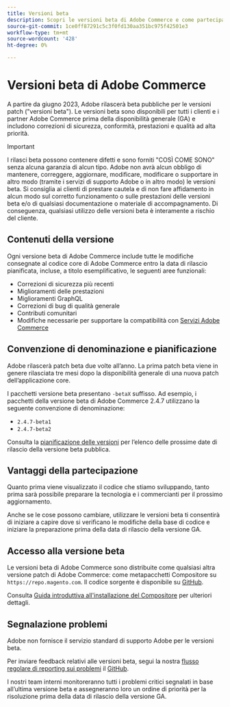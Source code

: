 ```yaml
---
title: Versioni beta
description: Scopri le versioni beta di Adobe Commerce e come partecipare.
source-git-commit: 1ce0ff87291c5c3f0fd130aa351bc975f42501e3
workflow-type: tm+mt
source-wordcount: '428'
ht-degree: 0%

---
```



# Versioni beta di Adobe Commerce

A partire da giugno 2023, Adobe rilascerà beta pubbliche per le versioni patch (&quot;versioni beta&quot;). Le versioni beta sono disponibili per tutti i clienti e i partner Adobe Commerce prima della disponibilità generale (GA) e includono correzioni di sicurezza, conformità, prestazioni e qualità ad alta priorità.

>[!IMPORTANT]
>
>I rilasci beta possono contenere difetti e sono forniti &quot;COSÌ COME SONO&quot; senza alcuna garanzia di alcun tipo. Adobe non avrà alcun obbligo di mantenere, correggere, aggiornare, modificare, modificare o supportare in altro modo (tramite i servizi di supporto Adobe o in altro modo) le versioni beta. Si consiglia ai clienti di prestare cautela e di non fare affidamento in alcun modo sul corretto funzionamento o sulle prestazioni delle versioni beta e/o di qualsiasi documentazione o materiale di accompagnamento. Di conseguenza, qualsiasi utilizzo delle versioni beta è interamente a rischio del cliente.

## Contenuti della versione

Ogni versione beta di Adobe Commerce include tutte le modifiche consegnate al codice core di Adobe Commerce entro la data di rilascio pianificata, incluse, a titolo esemplificativo, le seguenti aree funzionali:

- Correzioni di sicurezza più recenti
- Miglioramenti delle prestazioni
- Miglioramenti GraphQL
- Correzioni di bug di qualità generale
- Contributi comunitari
- Modifiche necessarie per supportare la compatibilità con [Servizi Adobe Commerce](https://experienceleague.adobe.com/docs/commerce-merchant-services/user-guides/home.html)

## Convenzione di denominazione e pianificazione

Adobe rilascerà patch beta due volte all’anno. La prima patch beta viene in genere rilasciata tre mesi dopo la disponibilità generale di una nuova patch dell’applicazione core.

I pacchetti versione beta presentano `-betaX` suffisso. Ad esempio, i pacchetti della versione beta di Adobe Commerce 2.4.7 utilizzano la seguente convenzione di denominazione:

- `2.4.7-beta1`
- `2.4.7-beta2`

Consulta la [pianificazione delle versioni](schedule.md) per l’elenco delle prossime date di rilascio della versione beta pubblica.

## Vantaggi della partecipazione

Quanto prima viene visualizzato il codice che stiamo sviluppando, tanto prima sarà possibile preparare la tecnologia e i commercianti per il prossimo aggiornamento.

Anche se le cose possono cambiare, utilizzare le versioni beta ti consentirà di iniziare a capire dove si verificano le modifiche della base di codice e iniziare la preparazione prima della data di rilascio della versione GA.

## Accesso alla versione beta

Le versioni beta di Adobe Commerce sono distribuite come qualsiasi altra versione patch di Adobe Commerce: come metapacchetti Compositore su `https://repo.magento.com`. Il codice sorgente è disponibile su [GitHub](https://github.com/magento/magento2).

Consulta [Guida introduttiva all&#39;installazione del Compositore](../installation/composer.md) per ulteriori dettagli.

## Segnalazione problemi

Adobe non fornisce il servizio standard di supporto Adobe per le versioni beta.

Per inviare feedback relativi alle versioni beta, segui la nostra [flusso regolare di reporting sui problemi](https://developer.adobe.com/commerce/contributor/guides/code-contributions/) il [GitHub](https://github.com/magento/magento2).

I nostri team interni monitoreranno tutti i problemi critici segnalati in base all’ultima versione beta e assegneranno loro un ordine di priorità per la risoluzione prima della data di rilascio della versione GA.
